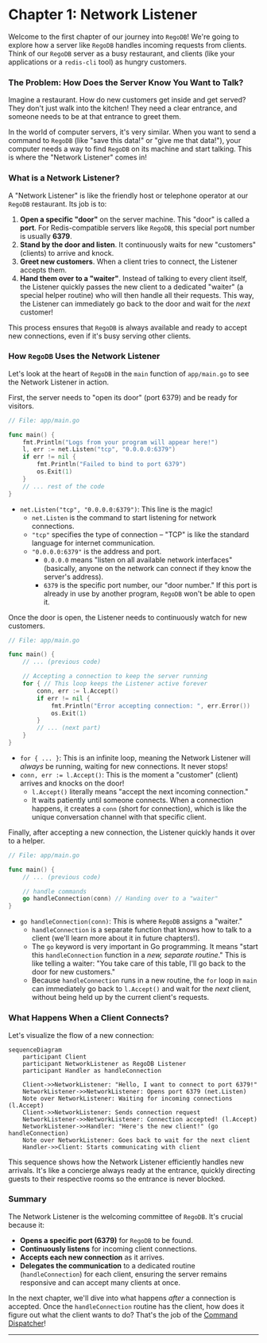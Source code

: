 # Chapter 1: Network Listener

Welcome to the first chapter of our journey into `RegoDB`! We're going to explore how a server like `RegoDB` handles incoming requests from clients. Think of our `RegoDB` server as a busy restaurant, and clients (like your applications or a `redis-cli` tool) as hungry customers.

### The Problem: How Does the Server Know You Want to Talk?

Imagine a restaurant. How do new customers get inside and get served? They don't just walk into the kitchen! They need a clear entrance, and someone needs to be at that entrance to greet them.

In the world of computer servers, it's very similar. When you want to send a command to `RegoDB` (like "save this data!" or "give me that data!"), your computer needs a way to find `RegoDB` on its machine and start talking. This is where the "Network Listener" comes in!

### What is a Network Listener?

A "Network Listener" is like the friendly host or telephone operator at our `RegoDB` restaurant. Its job is to:

1.  **Open a specific "door"** on the server machine. This "door" is called a **port**. For Redis-compatible servers like `RegoDB`, this special port number is usually **6379**.
2.  **Stand by the door and listen**. It continuously waits for new "customers" (clients) to arrive and knock.
3.  **Greet new customers**. When a client tries to connect, the Listener accepts them.
4.  **Hand them over to a "waiter"**. Instead of talking to every client itself, the Listener quickly passes the new client to a dedicated "waiter" (a special helper routine) who will then handle all their requests. This way, the Listener can immediately go back to the door and wait for the *next* customer!

This process ensures that `RegoDB` is always available and ready to accept new connections, even if it's busy serving other clients.

### How `RegoDB` Uses the Network Listener

Let's look at the heart of `RegoDB` in the `main` function of `app/main.go` to see the Network Listener in action.

First, the server needs to "open its door" (port 6379) and be ready for visitors.

```go
// File: app/main.go

func main() {
	fmt.Println("Logs from your program will appear here!")
	l, err := net.Listen("tcp", "0.0.0.0:6379")
	if err != nil {
		fmt.Println("Failed to bind to port 6379")
		os.Exit(1)
	}
	// ... rest of the code
}
```

*   `net.Listen("tcp", "0.0.0.0:6379")`: This line is the magic!
    *   `net.Listen` is the command to start listening for network connections.
    *   `"tcp"` specifies the type of connection – "TCP" is like the standard language for internet communication.
    *   `"0.0.0.0:6379"` is the address and port.
        *   `0.0.0.0` means "listen on all available network interfaces" (basically, anyone on the network can connect if they know the server's address).
        *   `6379` is the specific port number, our "door number." If this port is already in use by another program, `RegoDB` won't be able to open it.

Once the door is open, the Listener needs to continuously watch for new customers.

```go
// File: app/main.go

func main() {
	// ... (previous code)

	// Accepting a connection to keep the server running
	for { // This loop keeps the Listener active forever
		conn, err := l.Accept()
		if err != nil {
			fmt.Println("Error accepting connection: ", err.Error())
			os.Exit(1)
		}
		// ... (next part)
	}
}
```

*   `for { ... }`: This is an infinite loop, meaning the Network Listener will *always* be running, waiting for new connections. It never stops!
*   `conn, err := l.Accept()`: This is the moment a "customer" (client) arrives and knocks on the door!
    *   `l.Accept()` literally means "accept the next incoming connection."
    *   It waits patiently until someone connects. When a connection happens, it creates a `conn` (short for connection), which is like the unique conversation channel with that specific client.

Finally, after accepting a new connection, the Listener quickly hands it over to a helper.

```go
// File: app/main.go

func main() {
	// ... (previous code)

	// handle commands
	go handleConnection(conn) // Handing over to a "waiter"
}
```

*   `go handleConnection(conn)`: This is where `RegoDB` assigns a "waiter."
    *   `handleConnection` is a separate function that knows how to talk to a client (we'll learn more about it in future chapters!).
    *   The `go` keyword is very important in Go programming. It means "start this `handleConnection` function in a *new, separate routine*." This is like telling a waiter: "You take care of this table, I'll go back to the door for new customers."
    *   Because `handleConnection` runs in a new routine, the `for` loop in `main` can immediately go back to `l.Accept()` and wait for the *next* client, without being held up by the current client's requests.

### What Happens When a Client Connects?

Let's visualize the flow of a new connection:

```mermaid
sequenceDiagram
    participant Client
    participant NetworkListener as RegoDB Listener
    participant Handler as handleConnection

    Client->>NetworkListener: "Hello, I want to connect to port 6379!"
    NetworkListener->>NetworkListener: Opens port 6379 (net.Listen)
    Note over NetworkListener: Waiting for incoming connections (l.Accept)
    Client->>NetworkListener: Sends connection request
    NetworkListener->>NetworkListener: Connection accepted! (l.Accept)
    NetworkListener->>Handler: "Here's the new client!" (go handleConnection)
    Note over NetworkListener: Goes back to wait for the next client
    Handler->>Client: Starts communicating with client
```

This sequence shows how the Network Listener efficiently handles new arrivals. It's like a concierge always ready at the entrance, quickly directing guests to their respective rooms so the entrance is never blocked.

### Summary

The Network Listener is the welcoming committee of `RegoDB`. It's crucial because it:

*   **Opens a specific port (6379)** for `RegoDB` to be found.
*   **Continuously listens** for incoming client connections.
*   **Accepts each new connection** as it arrives.
*   **Delegates the communication** to a dedicated routine (`handleConnection`) for each client, ensuring the server remains responsive and can accept many clients at once.

In the next chapter, we'll dive into what happens *after* a connection is accepted. Once the `handleConnection` routine has the client, how does it figure out what the client wants to do? That's the job of the [Command Dispatcher](02_command_dispatcher_.md)!

---
